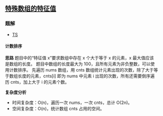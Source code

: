 ## [特殊数组的特征值](https://leetcode-cn.com/problems/special-array-with-x-elements-greater-than-or-equal-x/)

### 题解
+ [TS](../../ts/1664/1608.ts)

#### 计数排序
**思路**
题目中的“特征值 x”要求数组中存在 x 个大于等于 x 的元素，x 最大值应该是数组的长度。
题目中数组的长度最大为 100，且所有元素为非负整数，可以使用计数排序。
先遍历 nums 数组，用 cnts 数组统计元素出现的次数，除了大于等于数组长度的元素，cnts[i] 即为 nums 中元素 i 出现的次数，所有还需要倒序遍历 cnts，加上大于 i 的元素个数。

**复杂度分析**
+ 时间复杂度：O(n)，遍历一次 nums，一次 cnts，总计 O(2n)。
+ 空间复杂度：O(n)，统计数组 cnts 占用的空间。